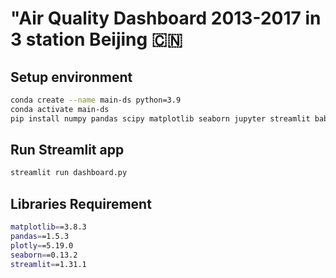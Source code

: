 # "Air Quality Dashboard 2013-2017 in 3 station Beijing 🇨🇳 

## Setup environment
```bash
conda create --name main-ds python=3.9
conda activate main-ds
pip install numpy pandas scipy matplotlib seaborn jupyter streamlit babel
```

## Run Streamlit app 
```bash
streamlit run dashboard.py
```

## Libraries Requirement
```bash
matplotlib==3.8.3
pandas==1.5.3
plotly==5.19.0
seaborn==0.13.2
streamlit==1.31.1
```
